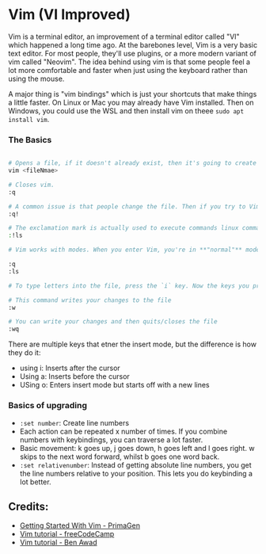 # Vim (VI Improved)
Vim is a terminal editor, an improvement of a terminal editor called "VI" which happened a long time ago. At the barebones level, Vim is a very basic text editor. For most people, they'll use plugins, or a more modern variant of vim called "Neovim". The idea behind using vim is that some people feel a lot more comfortable and faster when just using the keyboard rather than using the mouse.

A major thing is "vim bindings" which is just your shortcuts that make things a little faster. On Linux or Mac you may already have Vim installed. Then on Windows, you could use the WSL and then install vim on theee `sudo apt install vim`.


### The Basics
```bash

# Opens a file, if it doesn't already exist, then it's going to create a new file
vim <fileNmae>

# Closes vim. 
:q

# A common issue is that people change the file. Then if you try to Vim will yell at you because you can't just quit a file after you've made changes. As a result, you'll need to tell Vim to disregard the changes you made.
:q!

# The exclamation mark is actually used to execute commands linux commands whilst in vim. So here you're going to list directories in our PWD. The file in vim will tell be opened, and you'll be prompted to continue typing in vim after the command runs.
:!ls

# Vim works with modes. When you enter Vim, you're in **"normal"** mode. Here every key is a command. So you're aren't writing/typing letters to the file yet. Here you'll run commands using colon and then some letters after it:

:q
:ls

# To type letters into the file, press the `i` key. Now the keys you press don't have some special functionality, but rather they are just used to type letters into a file. To go back into normal mode, press `esc`.

# This command writes your changes to the file
:w

# You can write your changes and then quits/closes the file
:wq
```

There are multiple keys that etner the insert mode, but the difference is how they do it:
- using i: Inserts after the cursor
- Using a: Inserts before the cursor
- USing o: Enters insert mode but starts off with a new lines


### Basics of upgrading
- `:set number`: Create line numbers
- Each action can be repeated x number of times. If you combine numbers with keybindings, you can traverse a lot faster.
- Basic movement: k goes up, j goes down, h goes left and l goes right. w skips to the next word forward, whilst b goes one word back.
- `:set relativenumber`: Instead of getting absolute line numbers, you get the line numbers relative to your position. This lets you do keybinding a lot better.




## Credits:
- [Getting Started With Vim - PrimaGen](https://www.youtube.com/watch?v=X6AR2RMB5tE)
- [Vim tutorial - freeCodeCamp](https://www.youtube.com/watch?v=RZ4p-saaQkc)
- [Vim tutorial - Ben Awad](https://www.youtube.com/watch?v=IiwGbcd8S7I)
